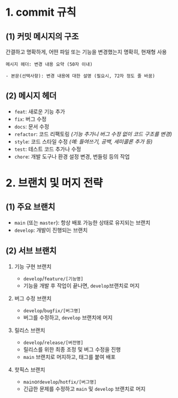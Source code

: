 # 1. commit 규칙

## (1) 커밋 메시지의 구조

간결하고 명확하게, 어떤 파일 또는 기능을 변경했는지 명확히, 현재형 사용

```
메시지 헤더: 변경 내용 요약 (50자 이내)

- 본문(선택사항): 변경 내용에 대한 설명 (필요시, 72자 정도 줄 바꿈)
```

## (2) 메시지 헤더

- `feat`: 새로운 기능 추가
- `fix`: 버그 수정
- `docs`: 문서 수정
- `refactor`: 코드 리팩토링 *(기능 추가니 버그 수정 없이 코드 구조를 변경)*
- `style`: 코드 스타일 수정 *(예: 들여쓰기, 공백, 세미콜론 추가 등)*
- `test`: 테스트 코드 추가나 수정
- `chore`: 개발 도구나 환경 설정 변경, 번들링 등의 작업

# 2. 브랜치 및 머지 전략

## (1) 주요 브랜치

- `main` (또는 `master`): 항상 배포 가능한 상태로 유지되는 브랜치
- `develop`: 개발이 진행되는 브랜치

## (2) 서브 브랜치

1. 기능 구현 브랜치 

    - `develop`/`feature/[기능명]` 
    - 기능을 개발 후 작업이 끝나면, `develop`브랜치로 머지

2. 버그 수정 브랜치

    - `develop`/`bugfix/[버그명]` 
    - 버그를 수정하고, `develop` 브랜치에 머지

3. 릴리스 브랜치

    - `develop`/`release/[버전명]`
    - 릴리스를 위한 최종 조정 및 버그 수정을 진행
    - `main` 브랜치로 머지하고, 태그를 붙여 배포

4. 핫픽스 브랜치

    - `main`or`develop`/`hotfix/[버그명]`
    - 긴급한 문제를 수정하고 `main` 및 `develop` 브랜치로 머지
